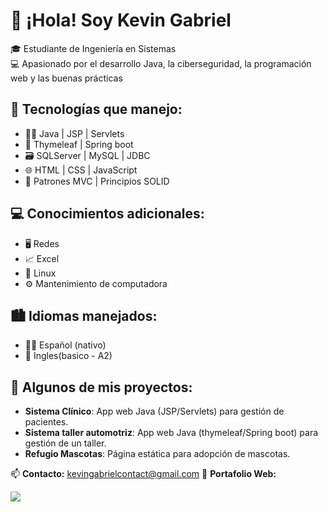 # 👋 ¡Hola! Soy Kevin Gabriel

🎓 Estudiante de Ingeniería en Sistemas  
💻 Apasionado por el desarrollo Java, la ciberseguridad, la programación web y las buenas prácticas

## 🚀 Tecnologías que manejo:
- 👨‍💻 Java | JSP | Servlets
- 🌿 Thymeleaf | Spring boot 
- 🗃️ SQLServer | MySQL | JDBC
- 🌐 HTML | CSS | JavaScript
- 🧠 Patrones MVC | Principios SOLID

## 💻 Conocimientos adicionales:
- 🖥 Redes 
- 📈 Excel
- 🐧 Linux
- ⚙ Mantenimiento de computadora
   
## 🏙 Idiomas manejados:
- 👨‍🦱 Español (nativo)  
- 🗽 Ingles(basico - A2) 


## 📌 Algunos de mis proyectos:
- **Sistema Clínico**: App web Java (JSP/Servlets) para gestión de pacientes.
- **Sistema taller automotriz**: App web Java (thymeleaf/Spring boot) para gestión de un taller.
- **Refugio Mascotas**: Página estática para adopción de mascotas.

📫 **Contacto:** kevingabrielcontact@gmail.com 
🔗 **Portafolio Web:** 

![](./Media/header.jpg)

